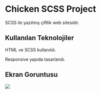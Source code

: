<h1>Chicken SCSS Project</h1>

SCSS ile yazılmış çiftlik web sitesidir.

<h2>Kullanılan Teknolojiler</h2>

HTML ve SCSS kullanıldı.

Responsive yapıda tasarlandı.

<h2>Ekran Goruntusu</h2>

![](ekran.gif)
